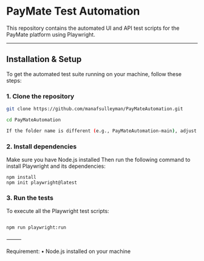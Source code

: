
# PayMate Test Automation

This repository contains the automated UI and API test scripts for the PayMate platform using Playwright.

---

## Installation & Setup

To get the automated test suite running on your machine, follow these steps:

### 1. Clone the repository

```bash
git clone https://github.com/manafsulleyman/PayMateAutomation.git

cd PayMateAutomation

If the folder name is different (e.g., PayMateAutomation-main), adjust the cd command accordingly.


```
### 2. Install dependencies

Make sure you have Node.js installed 
Then run the following command to install Playwright and its dependencies:

```
npm install
npm init playwright@latest

```

### 3. Run the tests

To execute all the Playwright test scripts:
```

npm run playwright:run

```
⸻

Requirement:
	•	Node.js installed on your machine


